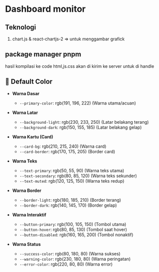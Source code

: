 # Dashboard monitor

## Teknologi

1. chart.js & react-chartjs-2 => untuk menggambar grafick

## package manager pnpm

hasil kompilasi ke code html,js.css akan di kirim ke server untuk di handle

## 🎨 Default Color

- **Warna Dasar**

  - `--primary-color`: rgb(191, 196, 222) (Warna utama/acuan)

- **Warna Latar**

  - `--background-light`: rgb(230, 233, 250) (Latar belakang terang)
  - `--background-dark`: rgb(150, 155, 185) (Latar belakang gelap)

- **Warna Kartu (Card)**

  - `--card-bg`: rgb(210, 215, 240) (Warna card)
  - `--card-border`: rgb(170, 175, 205) (Border card)

- **Warna Teks**

  - `--text-primary`: rgb(50, 55, 90) (Warna teks utama)
  - `--text-secondary`: rgb(80, 85, 120) (Warna teks sekunder)
  - `--text-muted`: rgb(120, 125, 150) (Warna teks redup)

- **Warna Border**

  - `--border-light`: rgb(180, 185, 210) (Border terang)
  - `--border-dark`: rgb(140, 145, 170) (Border gelap)

- **Warna Interaktif**

  - `--button-primary`: rgb(100, 105, 150) (Tombol utama)
  - `--button-hover`: rgb(80, 85, 130) (Tombol saat hover)
  - `--button-disabled`: rgb(160, 165, 200) (Tombol nonaktif)

- **Warna Status**
  - `--success-color`: rgb(80, 180, 80) (Warna sukses)
  - `--warning-color`: rgb(230, 180, 80) (Warna peringatan)
  - `--error-color`: rgb(220, 80, 80) (Warna error)
